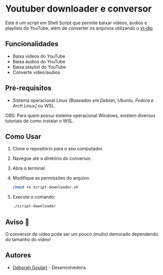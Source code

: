 # Youtuber downloader e conversor

Este é um script em Shell Script que permite baixar vídeos, áudios e playlists do YouTube, além de converter os arquivos utilizando o [yt-dlp](https://github.com/yt-dlp/yt-dlp)

## Funcionalidades

- Baixa videos do YouTube
- Baixa áudios do YouTube
- Baixa playlist do YouTube
- Converte vídeo/audios
 
## Pré-requisitos

- Sistema operacional Linux *[Baseados em Debian, Ubuntu, Fedora e Arch Linux]* ou WSL.

OBS: Para quem possui sistema operacional Windows, existem diversos tutoriais de como instalar o WSL.

## Como Usar

1. Clone o repositório para o seu computador.

2. Navegue até o diretório do conversor.

3. Abra o terminal.

4. Modifique as permissões do arquivo:
    ```bash
    chmod +x script-downloader.sh
    ```

5. Execute o comando:
    ```bash
    ./script-downloader
    ```

## Aviso 🛑

O conversor de vídeo pode ser um pouco (muito) demorado dependendo do tamanho do video!

## Autores

- [Deborah Goulart](https://github.com/DebGoulart) - Desenvolvedora.

